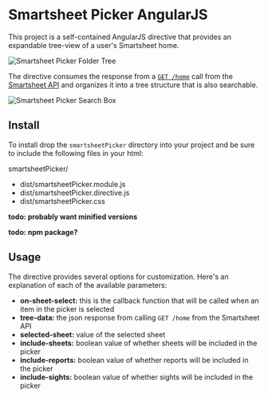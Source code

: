 # Smartsheet Picker AngularJS
This project is a self-contained AngularJS directive that provides an expandable tree-view of a user's Smartsheet home. 

![Smartsheet Picker Folder Tree](https://user-images.githubusercontent.com/4098/32123928-eca5352e-bb1a-11e7-8df8-56e2f527a16f.png)

The directive consumes the response from a [`GET /home`](https://smartsheet-platform.github.io/api-docs/#home) call from the [Smartsheet API](https://smartsheet-platform.github.io/api-docs/) and organizes it into a tree structure that is also searchable.

![Smartsheet Picker Search Box](https://user-images.githubusercontent.com/4098/32123924-e8762c7e-bb1a-11e7-8093-8d92e3ae9d8b.png)

## Install
To install drop the `smartsheetPicker` directory into your project and be sure to include the following files in your html:

smartsheetPicker/
* dist/smartsheetPicker.module.js
* dist/smartsheetPicker.directive.js
* dist/smartsheetPicker.css

**todo: probably want minified versions**

**todo: npm package?**

## Usage
The directive provides several options for customization. Here's an explanation of each of the available parameters:
* **on-sheet-select:** this is the callback function that will be called when an item in the picker is selected
* **tree-data:** the json response from calling `GET /home` from the Smartsheet API
* **selected-sheet:** value of the selected sheet
* **include-sheets:** boolean value of whether sheets will be included in the picker 
* **include-reports:** boolean value of whether reports will be included in the picker 
* **include-sights:** boolean value of whether sights will be included in the picker 